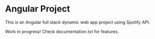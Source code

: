 # Angular Project

This is an Angular full stack dynamic web app project using Spotify API.

Work in progress! Check documentation.txt for features. 
